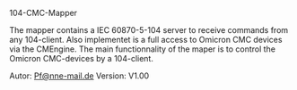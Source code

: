 104-CMC-Mapper  

The mapper contains a IEC 60870-5-104 server to receive commands from  
any 104-client. Also implementet is a full access to Omicron CMC devices  
via the CMEngine.
The main functionnality of the maper is to control the Omicron 
CMC-devices by a 104-client.

Autor:   Pf@nne-mail.de
Version: V1.00
